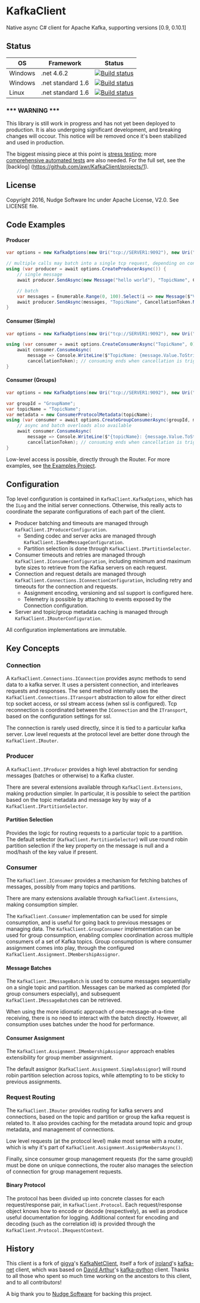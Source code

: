 # KafkaClient
Native async C# client for Apache Kafka, supporting versions [0.9, 0.10.1]

## Status

| OS      | Framework | Status |
|---------|-----------|--------|
| Windows | .net 4.6.2 | [![Build status](https://awrobins.visualstudio.com/_apis/public/build/definitions/e49d1758-2507-4f2f-9aa1-2a659124ae7c/1/badge)](https://awrobins.visualstudio.com/KafkaClient/_build/index?definitionId=1) |
| Windows | .net standard 1.6 | [![Build status](https://ci.appveyor.com/api/projects/status/e7ej2g9q77if8mkf?svg=true)](https://ci.appveyor.com/project/AndrewRobinson/kafkanetclient) |
| Linux   | .net standard 1.6 | [![Build status](https://api.travis-ci.org/awr/KafkaClient.svg?branch=master)](https://travis-ci.org/awr/KafkaClient) |

###  *** WARNING ***
This library is still work in progress and has not yet been deployed to production. It is also undergoing significant development, and breaking changes will occour.
This notice will be removed once it's been stabilized and used in production.

The biggest missing piece at this point is [stress testing](https://github.com/awr/KafkaClient/issues/17); more [comprehensive automated tests](https://github.com/awr/KafkaClient/issues/18) are also needed. For the full set, see the [backlog]
(https://github.com/awr/KafkaClient/projects/1).

## License
Copyright 2016, Nudge Software Inc under Apache License, V2.0. See LICENSE file.

## Code Examples
#### Producer
```csharp
var options = new KafkaOptions(new Uri("tcp://SERVER1:9092"), new Uri("tcp://SERVER2:9092"));

// multiple calls may batch into a single tcp request, depending on configured options
using (var producer = await options.CreateProducerAsync()) {
	// single message
	await producer.SendAsync(new Message("hello world"), "TopicName", CancellationToken.None);

	// batch 
	var messages = Enumerable.Range(0, 100).Select(i => new Message($"Value {i}", i.ToString()));
	await producer.SendAsync(messages, "TopicName", CancellationToken.None);
}
```

#### Consumer (Simple)
```csharp
var options = new KafkaOptions(new Uri("tcp://SERVER1:9092"), new Uri("tcp://SERVER2:9092"));

using (var consumer = await options.CreateConsumerAsync("TopicName", 0)) {
	await consumer.ConsumeAsync(
		message => Console.WriteLine($"TopicName: {message.Value.ToString()}"),
		cancellationToken); // consuming ends when cancellation is triggered
}
```

#### Consumer (Groups)
```csharp
var options = new KafkaOptions(new Uri("tcp://SERVER1:9092"), new Uri("tcp://SERVER2:9092"));

var groupId = "GroupName";
var topicName = "TopicName";
var metadata = new ConsumerProtocolMetadata(topicName);
using (var consumer = await options.CreateGroupConsumerAsync(groupId, metadata, cancellationToken)) {
	// async and batch overloads also available
	await consumer.ConsumeAsync(
		message => Console.WriteLine($"{topicName}: {message.Value.ToString()}"),
		cancellationToken); // consuming ends when cancellation is triggered
}
```

Low-level access is possible, directly through the Router.
For more examples, see [the Examples Project](https://github.com/awr/KafkaClient/tree/master/src/KafkaClient.Examples).

## Configuration
Top level configuration is contained in `KafkaClient.KafkaOptions`, which has the `ILog` and the initial server connections. Otherwise, this really acts to coordinate the separate configurations of each part of the client.
- Producer batching and timeouts are managed through `KafkaClient.IProducerConfiguration`.
  - Sending codec and server acks are managed through `KafkaClient.ISendMessageConfiguration`.
  - Partition selection is done through `KafkaClient.IPartitionSelector`.
- Consumer timeouts and retries are managed through `KafkaClient.IConsumerConfiguration`, including minimum and maximum byte sizes to retrieve from the Kafka servers on each request.
- Connection and request details are managed through `KafkaClient.Connections.IConnectionConfiguration`, including retry and timeouts for the connection and requests. 
  - Assignment encoding, versioning and ssl support is configured here. 
  - Telemetry is possible by attaching to events exposed by the Connection configuration.
- Server and topic/group metadata caching is managed through `KafkaClient.IRouterConfiguration`.

All configuration implementations are immutable.

## Key Concepts
### Connection 
A `KafkaClient.Connections.IConnection` provides async methods to send data to a kafka server. It uses a persistent connection, and interleaves requests and responses. The send method internally uses the `KafkaClient.Connections.ITransport` abstraction to allow for either direct tcp socket access, or ssl stream access (when ssl is configured). Tcp reconnection is coordinated between the `IConnection` and the `ITransport`, based on the configuration settings for ssl.

The connection is rarely used directly, since it is tied to a particular kafka server. Low level requests at the protocol level are better done through the `KafkaClient.IRouter`.

### Producer
A `KafkaClient.IProducer` provides a high level abstraction for sending messages (batches or otherwise) to a Kafka cluster.

There are several extensions available through `KafkaClient.Extensions`, making production simpler. In particular, it is possible to select the partition based on the topic metadata and message key by way of a `KafkaClient.IPartitionSelector`.

#### Partition Selection
Provides the logic for routing requests to a particular topic to a partition. The default selector (`KafkaClient.PartitionSelector`) will use round robin partition selection if the key property on the message is null and a mod/hash of the key value if present.

### Consumer
The `KafkaClient.IConsumer` provides a mechanism for fetching batches of messages, possibly from many topics and partitions. 

There are many extensions available through `KafkaClient.Extensions`, making consumption simpler.

The `KafkaClient.Consumer` implementation can be used for simple consumption, and is useful for going back to previous messages or managing data.
The `KafkaClient.GroupConsumer` implementation can be used for group consumption, enabling complex coordination across multiple consumers of a set of Kafka topics. Group consumption is where consumer assignment comes into play, through the configured `KafkaClient.Assignment.IMembershipAssignor`.

#### Message Batches
The `KafkaClient.IMessageBatch` is used to consume messages sequentially on a single topic and partition. Messages can be marked as completed (for group consumers especially), and subsequent `KafkaClient.IMessageBatch`es can be retrieved.

When using the more idiomatic approach of one-message-at-a-time receiving, there is no need to interact with the batch directly. However, all consumption uses batches under the hood for performance.

#### Consumer Assignment
The `KafkaClient.Assignment.IMembershipAssignor` approach enables extensibility for group member assignment. 

The default assignor (`KafkaClient.Assignment.SimpleAssignor`) will round robin partition selection across topics, while attempting to to be sticky to previous assignments. 

### Request Routing
The `KafkaClient.IRouter` provides routing for kafka servers and connections, based on the topic and partition or group the kafka request is related to. It also provides caching for the metadata around topic and group metadata, and management of connections.

Low level requests (at the protocol level) make most sense with a router, which is why it's part of `KafkaClient.Assignment.AssignMembersAsync()`. 

Finally, since consumer group management requests (for the same groupId) must be done on unique connections, the router also manages the selection of connection for group management requests.

#### Binary Protocol
The protocol has been divided up into concrete classes for each request/response pair, in `KafkaClient.Protocol`. Each request/response object knows how to encode or decode (respectively), as well as produce useful documentation for logging. Additional context for encoding and decoding (such as the correlation id) is provided through the `KafkaClient.Protocol.IRequestContext`.

History
-----------
This client is a fork of [gigya]'s [KafkaNetClient], itself a fork of [jroland]'s [kafka-net] client, which was based on [David Arthur]'s [kafka-python] client. Thanks to all those who spent so much time working on the ancestors to this client, and to all contributors!

A big thank you to [Nudge Software] for backing this project.

[Apache Kafka protocol]:https://cwiki.apache.org/confluence/display/KAFKA/A+Guide+To+The+Kafka+Protocol
[kafka-python]:https://github.com/mumrah/kafka-python
[David Arthur]:https://github.com/mumrah
[kafka-net]:https://github.com/Jroland/kafka-net
[jroland]:https://github.com/jroland
[KafkaNetClient]:https://github.com/gigya/KafkaNetClient
[gigya]:https://github.com/gigya
[Nudge Software]:http://nudge.ai
[AppVeyor]:https://www.appveyor.com/

